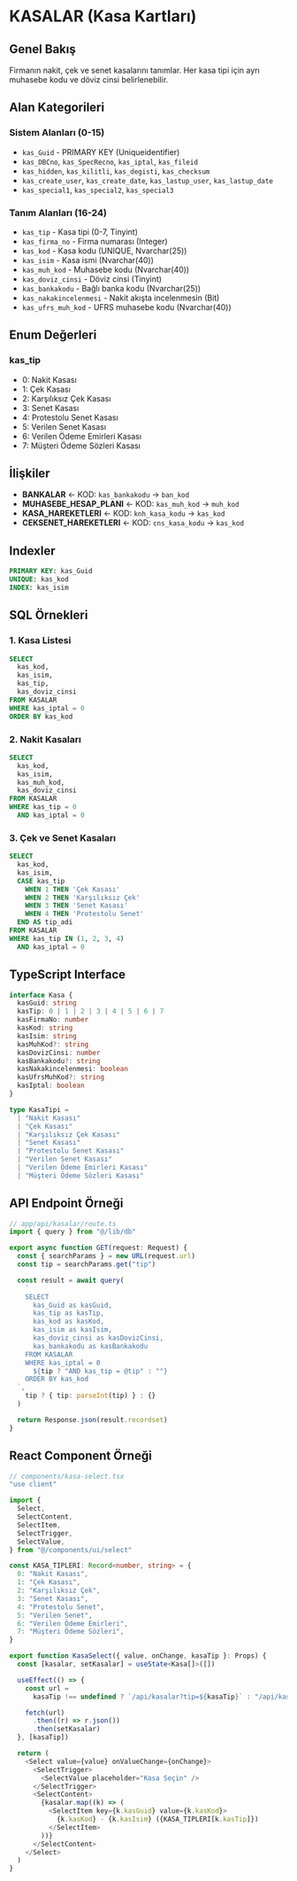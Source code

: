# KASALAR (Kasa Kartları)

## Genel Bakış

Firmanın nakit, çek ve senet kasalarını tanımlar. Her kasa tipi için ayrı muhasebe kodu ve döviz cinsi belirlenebilir.

## Alan Kategorileri

### Sistem Alanları (0-15)

- `kas_Guid` - PRIMARY KEY (Uniqueidentifier)
- `kas_DBCno`, `kas_SpecRecno`, `kas_iptal`, `kas_fileid`
- `kas_hidden`, `kas_kilitli`, `kas_degisti`, `kas_checksum`
- `kas_create_user`, `kas_create_date`, `kas_lastup_user`, `kas_lastup_date`
- `kas_special1`, `kas_special2`, `kas_special3`

### Tanım Alanları (16-24)

- `kas_tip` - Kasa tipi (0-7, Tinyint)
- `kas_firma_no` - Firma numarası (Integer)
- `kas_kod` - Kasa kodu (UNIQUE, Nvarchar(25))
- `kas_isim` - Kasa ismi (Nvarchar(40))
- `kas_muh_kod` - Muhasebe kodu (Nvarchar(40))
- `kas_doviz_cinsi` - Döviz cinsi (Tinyint)
- `kas_bankakodu` - Bağlı banka kodu (Nvarchar(25))
- `kas_nakakincelenmesi` - Nakit akışta incelenmesin (Bit)
- `kas_ufrs_muh_kod` - UFRS muhasebe kodu (Nvarchar(40))

## Enum Değerleri

### kas_tip

- 0: Nakit Kasası
- 1: Çek Kasası
- 2: Karşılıksız Çek Kasası
- 3: Senet Kasası
- 4: Protestolu Senet Kasası
- 5: Verilen Senet Kasası
- 6: Verilen Ödeme Emirleri Kasası
- 7: Müşteri Ödeme Sözleri Kasası

## İlişkiler

- **BANKALAR** ← KOD: `kas_bankakodu` → `ban_kod`
- **MUHASEBE_HESAP_PLANI** ← KOD: `kas_muh_kod` → `muh_kod`
- **KASA_HAREKETLERI** ← KOD: `knh_kasa_kodu` → `kas_kod`
- **CEKSENET_HAREKETLERI** ← KOD: `cns_kasa_kodu` → `kas_kod`

## Indexler

```sql
PRIMARY KEY: kas_Guid
UNIQUE: kas_kod
INDEX: kas_isim
```

## SQL Örnekleri

### 1. Kasa Listesi

```sql
SELECT
  kas_kod,
  kas_isim,
  kas_tip,
  kas_doviz_cinsi
FROM KASALAR
WHERE kas_iptal = 0
ORDER BY kas_kod
```

### 2. Nakit Kasaları

```sql
SELECT
  kas_kod,
  kas_isim,
  kas_muh_kod,
  kas_doviz_cinsi
FROM KASALAR
WHERE kas_tip = 0
  AND kas_iptal = 0
```

### 3. Çek ve Senet Kasaları

```sql
SELECT
  kas_kod,
  kas_isim,
  CASE kas_tip
    WHEN 1 THEN 'Çek Kasası'
    WHEN 2 THEN 'Karşılıksız Çek'
    WHEN 3 THEN 'Senet Kasası'
    WHEN 4 THEN 'Protestolu Senet'
  END AS tip_adi
FROM KASALAR
WHERE kas_tip IN (1, 2, 3, 4)
  AND kas_iptal = 0
```

## TypeScript Interface

```typescript
interface Kasa {
  kasGuid: string
  kasTip: 0 | 1 | 2 | 3 | 4 | 5 | 6 | 7
  kasFirmaNo: number
  kasKod: string
  kasIsim: string
  kasMuhKod?: string
  kasDovizCinsi: number
  kasBankakodu?: string
  kasNakakincelenmesi: boolean
  kasUfrsMuhKod?: string
  kasIptal: boolean
}

type KasaTipi =
  | "Nakit Kasası"
  | "Çek Kasası"
  | "Karşılıksız Çek Kasası"
  | "Senet Kasası"
  | "Protestolu Senet Kasası"
  | "Verilen Senet Kasası"
  | "Verilen Ödeme Emirleri Kasası"
  | "Müşteri Ödeme Sözleri Kasası"
```

## API Endpoint Örneği

```typescript
// app/api/kasalar/route.ts
import { query } from "@/lib/db"

export async function GET(request: Request) {
  const { searchParams } = new URL(request.url)
  const tip = searchParams.get("tip")

  const result = await query(
    `
    SELECT 
      kas_Guid as kasGuid,
      kas_tip as kasTip,
      kas_kod as kasKod,
      kas_isim as kasIsim,
      kas_doviz_cinsi as kasDovizCinsi,
      kas_bankakodu as kasBankakodu
    FROM KASALAR
    WHERE kas_iptal = 0
      ${tip ? "AND kas_tip = @tip" : ""}
    ORDER BY kas_kod
  `,
    tip ? { tip: parseInt(tip) } : {}
  )

  return Response.json(result.recordset)
}
```

## React Component Örneği

```typescript
// components/kasa-select.tsx
"use client"

import {
  Select,
  SelectContent,
  SelectItem,
  SelectTrigger,
  SelectValue,
} from "@/components/ui/select"

const KASA_TIPLERI: Record<number, string> = {
  0: "Nakit Kasası",
  1: "Çek Kasası",
  2: "Karşılıksız Çek",
  3: "Senet Kasası",
  4: "Protestolu Senet",
  5: "Verilen Senet",
  6: "Verilen Ödeme Emirleri",
  7: "Müşteri Ödeme Sözleri",
}

export function KasaSelect({ value, onChange, kasaTip }: Props) {
  const [kasalar, setKasalar] = useState<Kasa[]>([])

  useEffect(() => {
    const url =
      kasaTip !== undefined ? `/api/kasalar?tip=${kasaTip}` : "/api/kasalar"

    fetch(url)
      .then((r) => r.json())
      .then(setKasalar)
  }, [kasaTip])

  return (
    <Select value={value} onValueChange={onChange}>
      <SelectTrigger>
        <SelectValue placeholder="Kasa Seçin" />
      </SelectTrigger>
      <SelectContent>
        {kasalar.map((k) => (
          <SelectItem key={k.kasGuid} value={k.kasKod}>
            {k.kasKod} - {k.kasIsim} ({KASA_TIPLERI[k.kasTip]})
          </SelectItem>
        ))}
      </SelectContent>
    </Select>
  )
}
```
